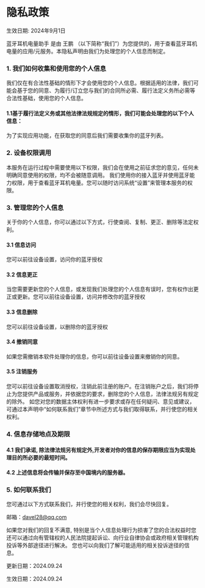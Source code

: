 # 隐私政策
生效日期: 2024年9月1日


蓝牙耳机电量助手 是由 王鹏 （以下简称“我们”）为您提供的，用于查看蓝牙耳机电量的应用/元服务。本隐私声明由我们为处理您的个人信息而制定。
### 1. 我们如何收集和使用您的个人信息
我们仅在有合法性基础的情形下才会使用您的个人信息。根据适用的法律，我们可能会基于您的同意、为履行/订立您与我们的合同所必需、履行法定义务所必需等合法性基础，使用您的个人信息。

#### 1.1基于履行法定义务或其他法律法规规定的情形，我们可能会处理您的以下个人信息：
为了实现应用功能，在获取您的同意后我们需要收集你的蓝牙列表。
### 2. 设备权限调用
本服务在运行过程中需要使用以下权限，我们会在使用之前征求您的意见，任何未明确同意使用的权限，均不会被随意调用。
我们使用你的接入蓝牙并使用蓝牙能力权限，用于查看蓝牙耳机电量。您可以随时访问系统“设置”来管理本服务的权限。

### 3. 管理您的个人信息
关于你的个人信息，你可以通过以下方式，行使查阅、复制、更正、删除等法定权利。
#### 3.1 信息访问
您可以前往设备设置，访问你的蓝牙授权

#### 3.2 信息更正
当您需要更新您的个人信息，或发现我们处理您的个人信息有误时，您有权作出更正或更新。您可以前往设备设置，访问并修改你的蓝牙授权
####  3.3 信息删除
您可以前往设备设置，以删除你的蓝牙授权
#### 3.4 撤销同意
如果您需撤销本软件处理你的信息，你可以前往设备设置来撤销你的同意。
#### 3.5 注销服务
您可以前往设备设置取消授权，注销此前注册的账户。在注销账户之后，我们将停止为您提供产品或服务，并依据您的要求，删除您的个人信息，法律法规另有规定的除外。
如您对您的数据主体权利有进一步要求或存在任何疑问、意见或建议，可通过本声明中“如何联系我们”章节中所述方式与我们取得联系，并行使您的相关权利。
### 4. 信息存储地点及期限
#### 4.1 我们承诺, 除法律法规另有规定外,开发者对你的信息的保存期限应当为实现处理目的所必要的最短时间。
#### 4.2 上述信息将会传输并保存至中国境内的服务器。
### 5. 如何联系我们
您可通过以下方式联系我们，并行使您的相关权利，我们会尽快回复。


邮箱：davel28@qq.com



如果您对我们的回复不满意, 特别是当个人信息处理行为损害了您的合法权益时您还可以通过向有管辖权的人民法院提起诉讼、向行业自律协会或政府相关管理机构投诉等外部途径进行解决。 您也可以向我们了解可能适用的相关投诉途径的信息。



更新日期：2024.09.24


生效日期：2024.09.24
